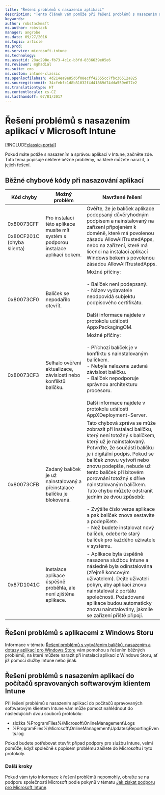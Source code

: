 ```yaml
---
title: "Řešení problémů s nasazením aplikací"
description: "Tento článek vám pomůže při řešení problémů s nasazením aplikací pomocí Microsoft Intune."
keywords: 
author: robstackmsft
ms.author: robstack
manager: angrobe
ms.date: 09/27/2016
ms.topic: article
ms.prod: 
ms.service: microsoft-intune
ms.technology: 
ms.assetid: 28ac298e-fb73-4c1c-b3fd-8336639e05e6
ms.reviewer: mghadial
ms.suite: ems
ms.custom: intune-classic
ms.openlocfilehash: 4d214ea9e85d6f08ecff42555cc7fbc36512a825
ms.sourcegitcommit: 34cfebfc1d8b81032f4d41869d74dda559e677e2
ms.translationtype: HT
ms.contentlocale: cs-CZ
ms.lasthandoff: 07/01/2017
---
```

# <a name="troubleshoot-app-deployment-problems-in-microsoft-intune"></a>Řešení problémů s nasazením aplikací v Microsoft Intune

[!INCLUDE[classic-portal](../includes/classic-portal.md)]

Pokud máte potíže s nasazením a správou aplikací v Intune, začněte zde. Toto téma popisuje některé běžné problémy, na které můžete narazit, a jejich řešení.

## <a name="common-app-deployment-error-codes"></a>Běžné chybové kódy při nasazování aplikací

|Kód chyby|Možný problém|Navržené řešení|
|--------------|--------------------|------------------------|
|0x80073CFF<br /><br />0x80CF201C (chyba klienta)|Pro instalaci této aplikace musíte mít systém s podporou instalace aplikací bokem.|Ověřte, že je balíček aplikace podepsaný důvěryhodným podpisem a nainstalovaný na zařízení připojeném k doméně, které má povolenou zásadu AllowAllTrustedApps, nebo na zařízení, které má licenci na instalaci aplikací Windows bokem s povolenou zásadou AllowAllTrustedApps.|
|0x80073CF0|Balíček se nepodařilo otevřít.|Možné příčiny:<br /><br />-   Balíček není podepsaný.<br />-   Název vydavatele neodpovídá subjektu podpisového certifikátu.<br /><br />Další informace najdete v protokolu událostí AppxPackagingOM.|
|0x80073CF3|Selhalo ověření aktualizace, závislostí nebo konfliktů balíčku.|Možné příčiny:<br /><br />-   Příchozí balíček je v konfliktu s nainstalovaným balíčkem.<br />-   Nebyla nalezena zadaná závislost balíčku.<br />-   Balíček nepodporuje správnou architekturu procesoru.<br /><br />Další informace najdete v protokolu událostí AppXDeployment-Server.|
|0x80073CFB|Zadaný balíček je už nainstalovaný a přeinstalace balíčku je blokovaná.|Tato chybová zpráva se může zobrazit při instalaci balíčku, který není totožný s balíčkem, který už je nainstalovaný. Potvrďte, že součástí balíčku je i digitální podpis. Pokud se balíček znovu vytvoří nebo znovu podepíše, nebude už tento balíček při bitovém porovnání totožný s dříve nainstalovaným balíčkem. Tuto chybu můžete odstranit jedním ze dvou způsobů:<br /><br />-   Zvýšíte číslo verze aplikace a pak balíček znova sestavíte a podepíšete.<br />-   Než budete instalovat nový balíček, odeberte starý balíček pro každého uživatele v systému.|
|0x87D1041C|Instalace aplikace úspěšně proběhla, ale není zjištěna aplikace.|- Aplikace byla úspěšně nasazena službou Intune a následně byla odinstalována (zřejmě koncovým uživatelem). Dejte uživateli pokyn, aby aplikaci znovu nainstaloval z portálu společnosti. Požadované aplikace budou automaticky znovu nainstalovány, jakmile se zařízení příště připojí.|

## <a name="troubleshooting-apps-from-the-windows-store"></a>Řešení problémů s aplikacemi z Windows Storu

Informace v tématu [Řešení problémů s vytvářením balíčků, nasazením a dotazy aplikací pro Windows Store](https://msdn.microsoft.com/library/windows/desktop/hh973484.aspx) vám pomohou s řešením běžných problémů, na které můžete narazit při instalaci aplikací z Windows Storu, ať již pomocí služby Intune nebo jinak.

## <a name="troubleshooting-app-deployment-to-pcs-managed-by-the-intune-software-client"></a>Řešení problémů s nasazením aplikací do počítačů spravovaných softwarovým klientem Intune
Při řešení problémů s nasazením aplikací do počítačů spravovaných softwarovým klientem Intune vám může pomoct nahlédnout do následujících dvou souborů protokolu:
- složka %ProgramFiles%\Microsoft\OnlineManagement\Logs
- %ProgramFiles%\Microsoft\OnlineManagement\Updates\ReportingEvents.log

Pokud budete potřebovat otevřít případ podpory pro službu Intune, velmi pomůže, když společně s popisem problému zašlete do Microsoftu i tyto protokoly.


### <a name="next-steps"></a>Další kroky
Pokud vám tyto informace k řešení problémů nepomohly, obraťte se na podporu společnosti Microsoft podle pokynů v tématu [Jak získat podporu pro Microsoft Intune](how-to-get-support-for-microsoft-intune.md).
